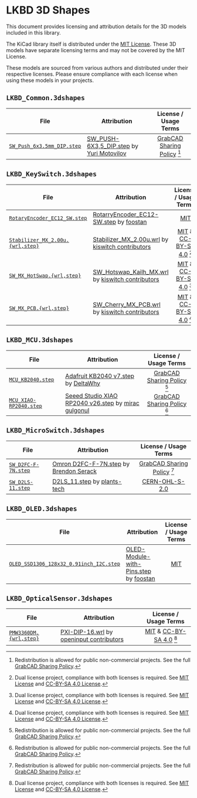 # LKBD 3D Shapes

This document provides licensing and attribution details for the 3D models included in this library.

The KiCad library itself is distributed under the [MIT License](/LICENSE). These 3D models have separate licensing terms and may not be covered by the MIT License.

These models are sourced from various authors and distributed under their respective licenses. Please ensure compliance with each license when using these models in your projects.

## `LKBD_Common.3dshapes`

| File                         | Attribution                                                                                                                              | License / Usage Terms                      |
| ---------------------------- | ---------------------------------------------------------------------------------------------------------------------------------------- | :----------------------------------------: |
| [`SW_Push_6x3.5mm_DIP.step`] | [SW_PUSH-6X3,5_DIP.step](https://grabcad.com/library/tack-switch-tact-6x3-5-1) by [Yuri Motovilov](https://grabcad.com/yuri.motovilov-1) | [GrabCAD Sharing Policy] [^grabcad-policy] |

[`SW_Push_6x3.5mm_DIP.step`]: ./LKBD_Common.3dshapes/SW_Push_6x3.5mm_DIP.step

## `LKBD_KeySwitch.3dshapes`

| File                               | Attribution                                                                                                                                                       |                            License / Usage Terms                            |
| ---------------------------------- | ----------------------------------------------------------------------------------------------------------------------------------------------------------------- | :-------------------------------------------------------------------------: |
| [`RotaryEncoder_EC12_SW.step`]     | [RotarryEncoder_EC12-SW.step](https://github.com/foostan/kbd/blob/main/kicad-packages3D/kbd.3dshapes/RotarryEncoder_EC12-SW.step) by [foostan]                    |                               [MIT][kbd MIT]                                |
| [`Stabilizer_MX_2.00u.{wrl,step}`] | [Stabilizer_MX_2.00u.wrl](https://github.com/kiswitch/kiswitch/blob/main/library/3dmodels/3d-library.3dshapes/Stabilizer_MX_2.00u.wrl) by [kiswitch contributors] | [MIT][kiswitch MIT] & [CC-BY-SA 4.0][kiswitch CC-BY-SA 4.0] [^dual-license] |
| [`SW_MX_HotSwap.{wrl,step}`]       | [SW_Hotswap_Kailh_MX.wrl](https://github.com/kiswitch/kiswitch/blob/main/library/3dmodels/3d-library.3dshapes/SW_Hotswap_Kailh_MX.wrl) by [kiswitch contributors] | [MIT][kiswitch MIT] & [CC-BY-SA 4.0][kiswitch CC-BY-SA 4.0] [^dual-license] |
| [`SW_MX_PCB.{wrl,step}`]           | [SW_Cherry_MX_PCB.wrl](https://github.com/kiswitch/kiswitch/blob/main/library/3dmodels/3d-library.3dshapes/SW_Cherry_MX_PCB.wrl) by [kiswitch contributors]       | [MIT][kiswitch MIT] & [CC-BY-SA 4.0][kiswitch CC-BY-SA 4.0] [^dual-license] |

[`RotaryEncoder_EC12_SW.step`]: ./LKBD_KeySwitch.3dshapes/RotaryEncoder_EC12_SW.step
[`Stabilizer_MX_2.00u.{wrl,step}`]: ./LKBD_KeySwitch.3dshapes/Stabilizer_MX_2.00u.wrl
[`SW_MX_HotSwap.{wrl,step}`]: ./LKBD_KeySwitch.3dshapes/SW_MX_HotSwap.wrl
[`SW_MX_PCB.{wrl,step}`]: ./LKBD_KeySwitch.3dshapes/SW_MX_PCB.wrl

## `LKBD_MCU.3dshapes`

| File                     | Attribution                                                                                                                                           | License / Usage Terms                      |
| ------------------------ | ----------------------------------------------------------------------------------------------------------------------------------------------------- | :----------------------------------------: |
| [`MCU_KB2040.step`]      | [Adafruit KB2040 v7.step](https://grabcad.com/library/adafruit-kb2040-1) by [DeltaWhy](https://grabcad.com/deltawhy-1)                                | [GrabCAD Sharing Policy] [^grabcad-policy] |
| [`MCU_XIAO-RP2040.step`] | [Seeed Studio XIAO RP2040 v26.step](https://grabcad.com/library/seeed-studio-xiao-rp2040-1) by [mirac gulgonul](https://grabcad.com/mirac.gulgonul-1) | [GrabCAD Sharing Policy] [^grabcad-policy] |

[`MCU_KB2040.step`]: ./LKBD_MCU.3dshapes/MCU_KB2040.step
[`MCU_XIAO-RP2040.step`]: ./LKBD_MCU.3dshapes/MCU_XIAO-RP2040.step

## `LKBD_MicroSwitch.3dshapes`

| File                  | Attribution                                                                                                                                                           | License / Usage Terms                                                       |
| --------------------- | --------------------------------------------------------------------------------------------------------------------------------------------------------------------- | :-------------------------------------------------------------------------: |
| [`SW_D2FC-F-7N.step`] | [Omron D2FC-F-7N.step](https://grabcad.com/library/omron-d2fc-f-7n-microswitch-1) by [Brendon Serack](https://grabcad.com/brendon.serack-1)                           | [GrabCAD Sharing Policy] [^grabcad-policy]                                  |
| [`SW_D2LS-11.step`]   | [D2LS_11.step](https://github.com/plants-tech/Zinnia/blob/master/PCB/Models%20and%20Such/d2ls11.models/D2LS_11.step) by [plants-tech](https://github.com/plants-tech) | [CERN-OHL-S-2.0](https://github.com/plants-tech/Zinnia/blob/master/LICENSE) |

[`SW_D2FC-F-7N.step`]: ./LKBD_MicroSwitch.3dshapes/SW_D2FC-F-7N.step
[`SW_D2LS-11.step`]: ./LKBD_MicroSwitch.3dshapes/SW_D2LS-11.step

## `LKBD_OLED.3dshapes`

| File                                      | Attribution                                                                                                                                  | License / Usage Terms |
| ----------------------------------------- | -------------------------------------------------------------------------------------------------------------------------------------------- | :-------------------: |
| [`OLED_SSD1306_128x32_0.91inch_I2C.step`] | [OLED-Module-with-Pins.step](https://github.com/foostan/kbd/blob/main/kicad-packages3D/kbd.3dshapes/OLED-Module-with-Pins.step) by [foostan] | [MIT][kbd MIT]        |

[`OLED_SSD1306_128x32_0.91inch_I2C.step`]: ./LKBD_OLED.3dshapes/OLED_SSD1306_128x32_0.91inch_I2C.step

## `LKBD_OpticalSensor.3dshapes`

| File                     | Attribution                                                                                                                                                | License / Usage Terms                                                         |
| ------------------------ | ---------------------------------------------------------------------------------------------------------------------------------------------------------- | :---------------------------------------------------------------------------: |
| [`PMW3360DM.{wrl,step}`] | [PXI-DIP-16.wrl](https://github.com/openinput-fw/openinput-kicad-library/blob/main/3dmodels/openinput.3dshapes/PXI-DIP-16.wrl) by [openinput contributors] | [MIT][openinput MIT] & [CC-BY-SA 4.0][openinput CC-BY-SA 4.0] [^dual-license] |

[`PMW3360DM.{wrl,step}`]: ./LKBD_OpticalSensor.3dshapes/PMW3360DM.wrl

[^grabcad-policy]: Redistribution is allowed for public non-commercial projects. See the full [GrabCAD Sharing Policy].
[^dual-license]: Dual license project, compliance with both licenses is required. See [MIT License](https://opensource.org/licenses/MIT) and [CC-BY-SA 4.0 License](https://creativecommons.org/licenses/by-sa/4.0/).

[foostan]: https://github.com/foostan
[kbd MIT]: https://github.com/foostan/kbd/blob/main/LICENSE
[kiswitch contributors]: https://github.com/kiswitch/kiswitch/contributors
[kiswitch MIT]: https://github.com/kiswitch/kiswitch/blob/main/LICENSE-MIT
[kiswitch CC-BY-SA 4.0]: https://github.com/kiswitch/kiswitch/blob/main/LICENSE-CC-BY-SA
[openinput contributors]: https://github.com/openinput-fw/openinput-kicad-library/contributors
[openinput MIT]: https://github.com/openinput-fw/openinput-kicad-library/blob/main/LICENSE-MIT
[openinput CC-BY-SA 4.0]: https://github.com/openinput-fw/openinput-kicad-library/blob/main/LICENSE-CC-BY-SA
[GrabCAD Sharing Policy]: https://help.grabcad.com/article/246-how-can-models-be-used-and-shared

